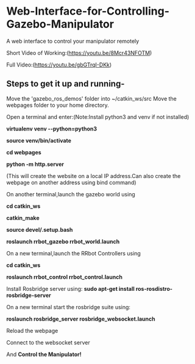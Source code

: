 # Web-Interface-for-Controlling-Gazebo-Manipulator
A web interface to control your manipulator remotely

Short Video of Working:(https://youtu.be/8Mcr43NFOTM)

Full Video:(https://youtu.be/gbGTrqI-DKk)

## **Steps to get it up and running-**

  Move the 'gazebo_ros_demos' folder into ~/catkin_ws/src
   Move the webpages folder to your home directory.

  Open a terminal and enter:(Note:Install python3 and venv if not installed)
  
  **virtualenv venv --python=python3**

  **source venv/bin/activate**
  
  **cd webpages**
  
  **python -m http.server**
  
  (This will create the website on a local IP address.Can also create the webpage on another address using bind command)
  
  On another terminal,launch the gazebo world using
  
  **cd catkin_ws**
  
  **catkin_make**
  
  **source devel/.setup.bash**
  
  **roslaunch rrbot_gazebo rrbot_world.launch**
  
  On a new terminal,launch the RRbot Controllers using
  
  **cd catkin_ws**
  
  **roslaunch rrbot_control rrbot_control.launch**
  
  Install Rosbridge server using:
  **sudo apt-get install ros-rosdistro-rosbridge-server**
  
  On a new terminal start the rosbridge suite using:
  
  **roslaunch rosbridge_server rosbridge_websocket.launch**
  
   Reload the webpage 
   
   Connect to the websocket server
   
   And **Control the Manipulator!**
